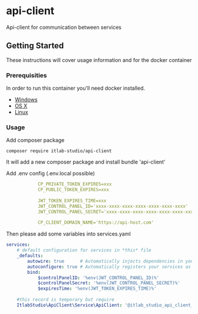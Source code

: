 # api-client

Api-client for communication between services

## Getting Started

These instructions will cover usage information and for the docker container 

### Prerequisities

In order to run this container you'll need docker installed.

* [Windows](https://docs.docker.com/windows/started)
* [OS X](https://docs.docker.com/mac/started/)
* [Linux](https://docs.docker.com/linux/started/)

### Usage

Add composer package 

```shell script
composer require itlab-studio/api-client
```

It will add a new composer package and install bundle 'api-client'


Add .env config (.env.local possible)

```yaml
            CP_PRIVATE_TOKEN_EXPIRES=xxx
            CP_PUBLIC_TOKEN_EXPIRES=xxx
            
            JWT_TOKEN_EXPIRES_TIME=xxx
            JWT_CONTROL_PANEL_ID='xxxx-xxxx-xxxx-xxxx-xxxx-xxxx-xxxx'
            JWT_CONTROL_PANEL_SECRET='xxxx-xxxx-xxxx-xxxx-xxxx-xxxx-xxxx'
            
            CP_CLIENT_DOMAIN_NAME='https://api-host.com'
```


Then please add some variables into services.yaml

```yaml
services:
    # default configuration for services in *this* file
    _defaults:
        autowire: true      # Automatically injects dependencies in your services.
        autoconfigure: true # Automatically registers your services as commands, event subscribers, etc.
        bind:
            $controlPanelID: '%env(JWT_CONTROL_PANEL_ID)%'
            $controlPanelSecret: '%env(JWT_CONTROL_PANEL_SECRET)%'
            $expiresTime: '%env(JWT_TOKEN_EXPIRES_TIME)%'
  
    #this record is temporary but require
    ItlabStudio\ApiClient\Service\ApiClient: '@itlab_studio_api_client_service.api_client'

```
